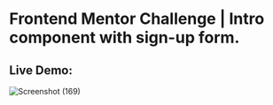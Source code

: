 # Frontend Mentor Challenge | Intro component with sign-up form.
## Live Demo: 

![Screenshot (169)](https://github.com/cjpanda/Intro-component-with-sign-up-form/assets/107156444/10f3c043-e152-4e67-b7ba-8cc6a067dc48)
